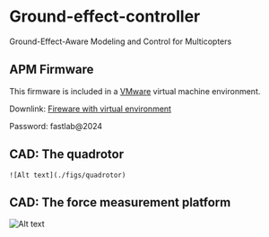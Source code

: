 # Ground-effect-controller

Ground-Effect-Aware Modeling and Control for Multicopters



## APM Firmware

This firmware is included in a [VMware](https://www.vmware.com/) virtual machine environment.

Downlink:  [Fireware with virtual environment](http://zjufast.tpddns.cn:9110/share.cgi?ssid=cfde8ecbb0b8432fb59c241b98ab59a9)

Password: fastlab@2024



## CAD: The quadrotor



```
![Alt text](./figs/quadrotor)
```



## CAD: The force measurement platform

![Alt text](./figs/platform)



